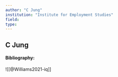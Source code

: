 ```yaml
---
author: "C Jung"
institution: "Institute for Employment Studies"
field:
type:
---
```


## C Jung
#### Bibliography:

![[@Williams2021-iq]]
